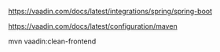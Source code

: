 

https://vaadin.com/docs/latest/integrations/spring/spring-boot


https://vaadin.com/docs/latest/configuration/maven



mvn vaadin:clean-frontend